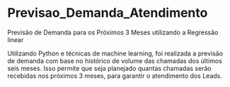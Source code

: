 # Previsao_Demanda_Atendimento
Previsão de Demanda para os Próximos 3 Meses utilizando a Regressão linear

Utilizando Python e técnicas de machine learning, foi realizada a previsão de demanda com base no histórico de volume das chamadas dos últimos seis meses. 
Isso permite que seja planejado quantas chamadas serão recebidas nos próximos 3 meses, para garantir o atendimento dos Leads.
